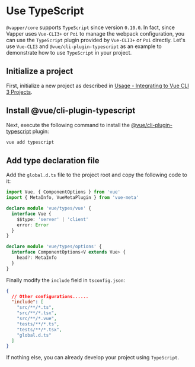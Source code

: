 # Use TypeScript

`@vapper/core` supports `TypeScript` since version `0.10.0`. In fact, since Vapper uses `Vue-CLI3+` or `Poi` to manage the webpack configuration, you can use the `TypeScript` plugin provided by `Vue-CLI3+` or `Poi` directly. Let's use `Vue-CLI3` and `@vue/cli-plugin-typescript` as an example to demonstrate how to use `TypeScript` in your project.

## Initialize a project

First, initialize a new project as described in [Usage - Integrating to Vue CLI 3 Projects](/usage.html#integrated-into-the-vue-cli-3-project).

## Install @vue/cli-plugin-typescript

Next, execute the following command to install the [@vue/cli-plugin-typescript](https://cli.vuejs.org/core-plugins/typescript.html#vue-cli-plugin-typescript) plugin:

```sh
vue add typescript
```

## Add type declaration file

Add the `global.d.ts` file to the project root and copy the following code to it:

```ts
import Vue, { ComponentOptions } from 'vue'
import { MetaInfo, VueMetaPlugin } from 'vue-meta'

declare module 'vue/types/vue' {
  interface Vue {
    $$type: 'server' | 'client'
    error: Error
  }
}

declare module 'vue/types/options' {
  interface ComponentOptions<V extends Vue> {
    head?: MetaInfo
  }
}
```

Finally modify the `include` field in `tsconfig.json`:

```json {9}
{
  // Other configurations......
  "include": [
    "src/**/*.ts",
    "src/**/*.tsx",
    "src/**/*.vue",
    "tests/**/*.ts",
    "tests/**/*.tsx",
    "global.d.ts"
  ]
}
```

If nothing else, you can already develop your project using `TypeScript`.